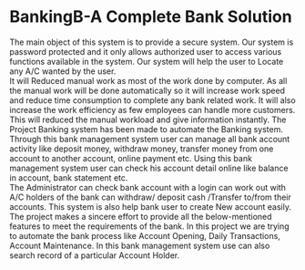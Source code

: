 # BankingB-A Complete Bank Solution

The main object of this system is to provide a secure system. 
Our system is password protected and it only allows authorized user to access various functions available in the system.
Our system will help the user to Locate any A/C wanted by the user.  
It will Reduced manual work as most of the work done by computer. 
As all the manual work will be done automatically so it will increase work speed and reduce time consumption to complete any 
bank related work. It will also increase the work efficiency as few employees can handle more customers.  
This will reduced the manual workload and give information instantly.
The Project Banking system has been made to automate the Banking system. 
Through this bank management system user can manage all bank account activity like deposit money, withdraw money, transfer money
from one account to another account, online payment etc. 
Using this bank management system user can check his account detail online like balance in account, bank statement etc.  
The Administrator can check bank account with a login can work out with A/C holders of the bank can 
withdraw/ deposit cash /Transfer to/from their accounts. 
This system is also help bank user to create New account easily. 
The project makes a sincere effort to provide all the below-mentioned features to meet the requirements of the bank.
In this project we are trying to automate the bank process like Account Opening, Daily Transactions, Account Maintenance. 
In this bank management system use can also search record of a particular Account Holder.
